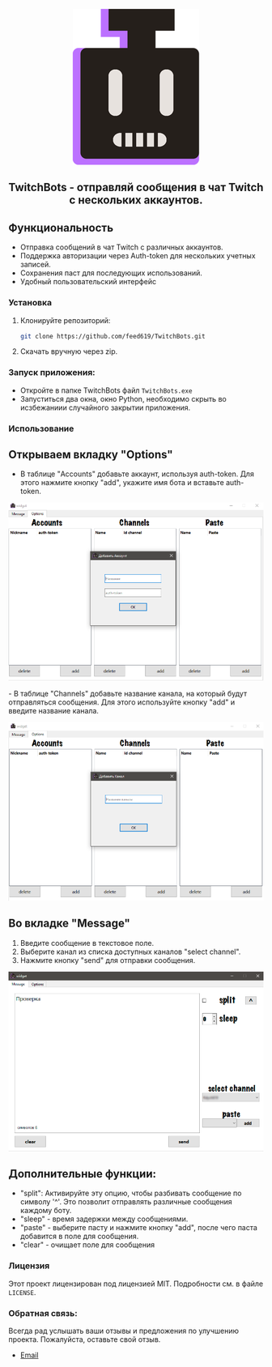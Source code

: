 <p align="center"><img src="docs/logo_tb.png" /></p>
<h2><p align="center">TwitchBots - отправляй сообщения в чат Twitch с нескольких аккаунтов.</p></h2>

## Функциональность

- Отправка сообщений в чат Twitch с различных аккаунтов.
- Поддержка авторизации через Auth-token для нескольких учетных записей.
- Сохранения паст для последующих использований.
- Удобный пользовательский интерфейс

### Установка

1. Клонируйте репозиторий:

   ```bash
   git clone https://github.com/feed619/TwitchBots.git
   ```

2. Скачать вручную через zip.

### Запуск приложения:

- Откройте в папке TwitchBots файл `TwitchBots.exe`
- Запуститься два окна, окно Python, необходимо скрыть во исзбежаниии случайного закрытии приложения.

### Использование

## Открываем вкладку "Options"

- В таблице "Accounts" добавьте аккаунт, используя auth-token. Для этого нажмите кнопку "add", укажите имя бота и вставьте auth-token.
<p align="center"><img src="docs/example_1.png" /></p>
- В таблице "Channels" добавьте название канала, на который будут отправляться сообщения. Для этого используйте кнопку "add" и введите название канала.
<p align="center"><img src="docs/example_2.png" /></p>

## Во вкладке "Message"

1. Введите сообщение в текстовое поле.
2. Выберите канал из списка доступных каналов "select channel".
3. Нажмите кнопку "send" для отправки сообщения.
<p align="center"><img src="docs/example_3.png" /></p>

## Дополнительные функции:

- "split": Активируйте эту опцию, чтобы разбивать сообщение по символу '^'. Это позволит отправлять различные сообщения каждому боту.
- "sleep" - время задержки между сообщениями.
- "paste" - выберите пасту и нажмите кнопку "add", после чего паста добавится в поле для сообщения.
- "clear" - очищает поле для сообщения

### Лицензия

Этот проект лицензирован под лицензией MIT. Подробности см. в файле `LICENSE`.

### Обратная связь:

Всегда рад услышать ваши отзывы и предложения по улучшению проекта. Пожалуйста, оставьте свой отзыв.

- [Email](mailto:feed619pro@gmail.com)
